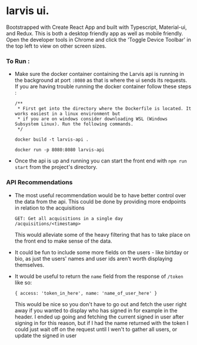 # larvis ui.

Bootstrapped with Create React App and built with Typescript, Material-ui, and Redux. This is both a desktop friendly app as well as mobile friendly. Open the developer tools in Chrome and click the 'Toggle Device Toolbar' in the top left to view on other screen sizes.

### To Run :
- Make sure the docker container containing the Larvis api is running in the background at port `:8080` as that is where the ui sends its requests. If you are having trouble running the docker container follow these steps :

  ```
  /**
   * First get into the directory where the Dockerfile is located. It works easiest in a linux environment but  
   * if you are on windows consider downloading WSL (Windows Subsystem Linux). Run the following commands.
   */

  docker build -t larvis-api .

  docker run -p 8080:8080 larvis-api
  ```
- Once the api is up and running you can start the front end with `npm run start` from the project's directory.


### API Recommendations
 - The most useful recommendation would be to have better control over the data from the api. This could be done by providing more endpoints in relation to the acquisitions
  
    ```
    GET: Get all acquisitions in a single day
    /acquisitions/<timestamp>
    ```
    This would alleviate some of the heavy filtering that has to take place on the front end to make sense of the data.
 - It could be fun to include some more fields on the users - like birtday or bio, as just the users' names and user ids aren't worth displaying themselves.
 - It would be useful to return the `name` field from the response of `/token` like so:
    ```
    { access: 'token_in_here', name: 'name_of_user_here' }
    ```
    This would be nice so you don't have to go out and fetch the user right away if you wanted to display who has signed in for example in the header. I ended up going and fetching the current signed in user after signing in for this reason, but if I had the name returned with the token I could just wait off on the request until I wen't to gather all users, or update the signed in user


